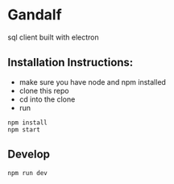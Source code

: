 # Gandalf

sql client built with electron

## Installation Instructions:

-   make sure you have node and npm installed
-   clone this repo
-   cd into the clone
-   run

```console
npm install
npm start
```

## Develop

```console
npm run dev
```
